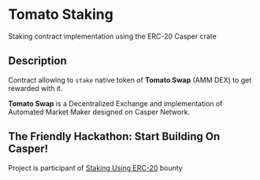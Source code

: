# Tomato Staking

Staking contract implementation using the ERC-20 Casper crate

## Description

Contract allowing to `stake` native token of **Tomato Swap** (AMM DEX) to get rewarded with it.

**Tomato Swap** is a Decentralized Exchange and implementation of Automated Market Maker designed on Casper Network.

## The Friendly Hackathon: Start Building On Casper!

Project is participant of [Staking Using ERC-20](https://gitcoin.co/issue/casper-network/gitcoin-hackathon/26/100026594) bounty
